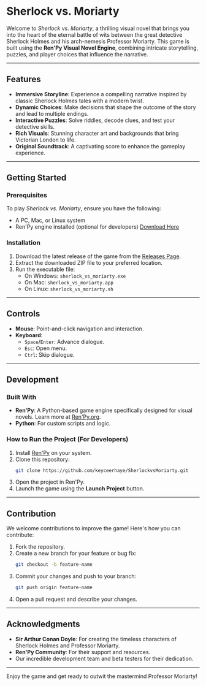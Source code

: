 # Sherlock vs. Moriarty

Welcome to *Sherlock vs. Moriarty*, a thrilling visual novel that brings you into the heart of the eternal battle of wits between the great detective Sherlock Holmes and his arch-nemesis Professor Moriarty. This game is built using the **Ren'Py Visual Novel Engine**, combining intricate storytelling, puzzles, and player choices that influence the narrative.

---

## Features

- **Immersive Storyline**: Experience a compelling narrative inspired by classic Sherlock Holmes tales with a modern twist.
- **Dynamic Choices**: Make decisions that shape the outcome of the story and lead to multiple endings.
- **Interactive Puzzles**: Solve riddles, decode clues, and test your detective skills.
- **Rich Visuals**: Stunning character art and backgrounds that bring Victorian London to life.
- **Original Soundtrack**: A captivating score to enhance the gameplay experience.

---

## Getting Started

### Prerequisites

To play *Sherlock vs. Moriarty*, ensure you have the following:

- A PC, Mac, or Linux system
- Ren'Py engine installed (optional for developers) [Download Here](https://www.renpy.org/)

### Installation

1. Download the latest release of the game from the [Releases Page](#).
2. Extract the downloaded ZIP file to your preferred location.
3. Run the executable file:
   - On Windows: `sherlock_vs_moriarty.exe`
   - On Mac: `sherlock_vs_moriarty.app`
   - On Linux: `sherlock_vs_moriarty.sh`

---

## Controls

- **Mouse**: Point-and-click navigation and interaction.
- **Keyboard**:
  - `Space`/`Enter`: Advance dialogue.
  - `Esc`: Open menu.
  - `Ctrl`: Skip dialogue.

---

## Development

### Built With

- **Ren'Py**: A Python-based game engine specifically designed for visual novels. Learn more at [Ren'Py.org](https://www.renpy.org/).
- **Python**: For custom scripts and logic.

### How to Run the Project (For Developers)

1. Install [Ren'Py](https://www.renpy.org/) on your system.
2. Clone this repository:
   ```bash
   git clone https://github.com/keyceerhaye/SherlockvsMoriarty.git
   ```
3. Open the project in Ren'Py.
4. Launch the game using the **Launch Project** button.

---

## Contribution

We welcome contributions to improve the game! Here's how you can contribute:

1. Fork the repository.
2. Create a new branch for your feature or bug fix:
   ```bash
   git checkout -b feature-name
   ```
3. Commit your changes and push to your branch:
   ```bash
   git push origin feature-name
   ```
4. Open a pull request and describe your changes.

---

## Acknowledgments

- **Sir Arthur Conan Doyle**: For creating the timeless characters of Sherlock Holmes and Professor Moriarty.
- **Ren'Py Community**: For their support and resources.
- Our incredible development team and beta testers for their dedication.

---


Enjoy the game and get ready to outwit the mastermind Professor Moriarty!
